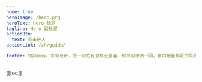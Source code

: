 ```yaml
---
home: true
heroImage: /hero.png
heroText: Hero 标题
tagline: Hero 副标题
actionBtn:
  text: 点击进入
actionLink: /zh/guide/

footer: 知非诗诗，未为奇奇，把一切的有意都无意着，你真可潇洒一回，自由地看那好的风景了。贾平凹《自在独行》第二章《看人》
---
```

[[toc]]
<!-- ::: tip
在点点滴滴 -->